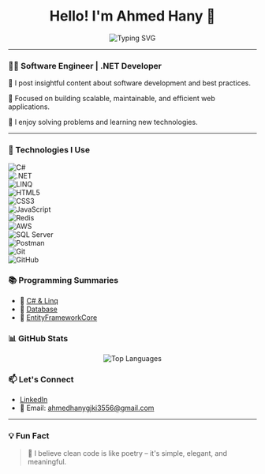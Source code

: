 <h1 align="center">Hello! I'm Ahmed Hany 👋</h1>

<p align="center">
  <img src="https://readme-typing-svg.herokuapp.com?font=Fira+Code&pause=1000&center=true&vCenter=true&width=435&lines=.NET+Developer;Full+Stack+Engineer;Clean+Code+Advocate;I+Love+Learning+%26+Building!" alt="Typing SVG" />
</p>

---

### 👨‍💻 Software Engineer | .NET Developer

🌟 I post insightful content about software development and best practices.

🎯 Focused on building scalable, maintainable, and efficient web applications.

🧠 I enjoy solving problems and learning new technologies.

---

### 🔧 Technologies I Use

![C#](https://img.shields.io/badge/C%23-239120?style=flat&logo=c-sharp&logoColor=white)  
![.NET](https://img.shields.io/badge/.NET-512BD4?style=flat&logo=dotnet&logoColor=white)  
![LINQ](https://img.shields.io/badge/LINQ-512BD4?style=flat&logo=dotnet&logoColor=white)  
![HTML5](https://img.shields.io/badge/HTML5-E34F26?style=flat&logo=html5&logoColor=white)  
![CSS3](https://img.shields.io/badge/CSS3-1572B6?style=flat&logo=css3&logoColor=white)  
![JavaScript](https://img.shields.io/badge/JavaScript-F7DF1E?style=flat&logo=javascript&logoColor=black)  
![Redis](https://img.shields.io/badge/Redis-DC382D?style=flat&logo=redis&logoColor=white)  
![AWS](https://img.shields.io/badge/AWS-232F3E?style=flat&logo=amazon-aws&logoColor=white)  
![SQL Server](https://img.shields.io/badge/SQL%20Server-CC2927?style=flat&logo=microsoft-sql-server&logoColor=white)  
![Postman](https://img.shields.io/badge/Postman-FF6C37?style=flat&logo=postman&logoColor=white)  
![Git](https://img.shields.io/badge/Git-F05032?style=flat&logo=git&logoColor=white)  
![GitHub](https://img.shields.io/badge/GitHub-181717?style=flat&logo=github&logoColor=white)

### 📚 Programming Summaries



- 🔹 [C# & Linq ](https://github.com/AhmedHany140/MyDotNet-summaries/raw/master/DotNet_Development.pdf)
- 🔹 [ Database ](https://github.com/AhmedHany140/MyDotNet-summaries/raw/master/DB.pdf)
- 🔹 [ EntityFrameworkCore  ](https://github.com/AhmedHany140/MyDotNet-summaries/raw/master/Entity_Framework_Core.pdf)


  

### 📊 GitHub Stats

<p align="center">
  <img src="https://github-readme-stats.vercel.app/api/top-langs/?username=AhmedHany140&layout=compact&theme=dark" alt="Top Languages" />
</p>



### 📫 Let's Connect

- [LinkedIn](https://www.linkedin.com/in/ahmed-hany-899a9a321)
- 📧 Email: ahmedhanygjki3556@gmail.com

---

### 💡 Fun Fact

> 🧩 I believe clean code is like poetry – it's simple, elegant, and meaningful.
